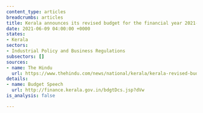 ```yaml
---
content_type: articles
breadcrumbs: articles
title: Kerala announces its revised budget for the financial year 2021-22
date: 2021-06-09 04:00:00 +0000
states:
- Kerala
sectors:
- Industrial Policy and Business Regulations
subsectors: []
sources:
- name: The Hindu
  url: https://www.thehindu.com/news/national/kerala/kerala-revised-budget-2021-22-key-updates/article34723430.ece
details:
- name: Budget Speech
  url: http://finance.kerala.gov.in/bdgtDcs.jsp?dVw
is_analysis: false

---
```

